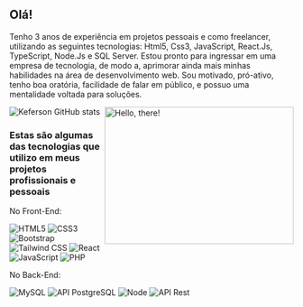 ## Olá! 
Tenho 3 anos de experiência em projetos pessoais e como freelancer, utilizando as seguintes tecnologias: Html5, Css3, JavaScript, React.Js, TypeScript, Node.Js e SQL Server. Estou pronto para ingressar em uma empresa de tecnologia, de modo a, aprimorar ainda mais minhas habilidades na área de desenvolvimento web. Sou motivado, pró-ativo, tenho boa oratória, facilidade de falar em público, e possuo uma mentalidade voltada para soluções.

<a href="#">
<img src="https://media1.tenor.com/images/a7bd6b94430c1e66148d580209e377c5/tenor.gif?itemid=5043108" title="hello" width="335" height="243" align="right" alt="Hello, there!">
</a>

![Keferson GitHub stats](https://github-readme-stats.vercel.app/api?username=keferson-github&show_icons=true&theme=tokyonight)

### Estas são algumas das tecnologias que utilizo em meus projetos profissionais e pessoais

No Front-End:

![HTML5](https://img.shields.io/badge/-HTML5-232323?style=flat&labelColor=E34F26&logo=html5&logoColor=ffffff)
![CSS3](https://img.shields.io/badge/-CSS3-232323?style=flat&labelColor=1572B6&logo=css3&logoColor=ffffff)
![Bootstrap](https://img.shields.io/badge/-Bootstrap-232323?style=flat&labelColor=7952B3&logo=bootstrap&logoColor=ffffff)
![Tailwind CSS](https://img.shields.io/badge/-Tailwindcss-232323?style=flat&labelColor=7952B3&logo=tailwindcss&logoColor=ffffff)
![React](https://img.shields.io/badge/-React-232323?style=flat&labelColor=61DAFB&logo=react&logoColor=000000)
![JavaScript](https://img.shields.io/badge/-JavaScript-232323?style=flat&labelColor=000000&logo=javascript&logoColor=F7DF1E)
![PHP](https://img.shields.io/badge/-PHP-232323?style=flat&labelColor=800080&logo=php&logoColor=ffffff)

No Back-End:

![MySQL](https://img.shields.io/badge/-MySQL-232323?style=flat&labelColor=4479A1&logo=mysql&logoColor=ffffff)
![API PostgreSQL](https://img.shields.io/badge/-PostgreSQL-232323?style=flat&labelColor=7952B3&logo=postgresql&logoColor=ffffff)
![Node](https://img.shields.io/badge/-Node-232323?style=flat&labelColor=000000&logo=nodedotjs&logoColor=339933)
![API Rest](https://img.shields.io/badge/-APIREst-232323?style=flat&labelColor=7952B3&logo=apirest&logoColor=ffffff)

<!-- And in general:
![Git](https://img.shields.io/badge/-Git-F05032?style=flat-square&labelColor=F05032&logo=git&logoColor=ffffff)
![Linux](https://img.shields.io/badge/-Linux-FCC624?style=flat-square&labelColor=FCC624&logo=linux&logoColor=000000)
![GIMP](https://img.shields.io/badge/-GIMP-5C5543?style=flat-square&labelColor=5C5543&logo=gimp&logoColor=ffffff)
